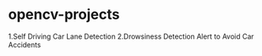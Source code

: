 # opencv-projects
1.Self Driving Car Lane Detection
2.Drowsiness Detection Alert to Avoid Car Accidents
